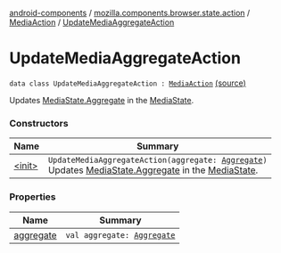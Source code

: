 [android-components](../../../index.md) / [mozilla.components.browser.state.action](../../index.md) / [MediaAction](../index.md) / [UpdateMediaAggregateAction](./index.md)

# UpdateMediaAggregateAction

`data class UpdateMediaAggregateAction : `[`MediaAction`](../index.md) [(source)](https://github.com/mozilla-mobile/android-components/blob/master/components/browser/state/src/main/java/mozilla/components/browser/state/action/BrowserAction.kt#L518)

Updates [MediaState.Aggregate](../../../mozilla.components.browser.state.state/-media-state/-aggregate/index.md) in the [MediaState](../../../mozilla.components.browser.state.state/-media-state/index.md).

### Constructors

| Name | Summary |
|---|---|
| [&lt;init&gt;](-init-.md) | `UpdateMediaAggregateAction(aggregate: `[`Aggregate`](../../../mozilla.components.browser.state.state/-media-state/-aggregate/index.md)`)`<br>Updates [MediaState.Aggregate](../../../mozilla.components.browser.state.state/-media-state/-aggregate/index.md) in the [MediaState](../../../mozilla.components.browser.state.state/-media-state/index.md). |

### Properties

| Name | Summary |
|---|---|
| [aggregate](aggregate.md) | `val aggregate: `[`Aggregate`](../../../mozilla.components.browser.state.state/-media-state/-aggregate/index.md) |
